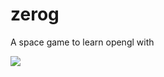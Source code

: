 # zerog
A space game to learn opengl with

![](https://media.giphy.com/media/v1.Y2lkPTc5MGI3NjExd2FrOTl3bXNpNjlqaHY1bjJleHR4Y2k1ODVxNTd5b3pkNGFseHl0cCZlcD12MV9pbnRlcm5hbF9naWZfYnlfaWQmY3Q9Zw/qkXTCQsX0i1KgjWnHx/giphy.gif)
